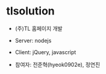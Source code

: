 # tlsolution

- (주)TL 홈페이지 개발
- Server: nodejs
- Client: jQuery, javascript

- 참여자: 전준혁(hyeok0902e), 정연진
